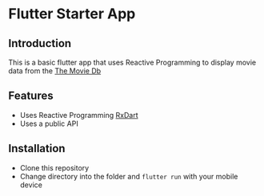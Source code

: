 # Flutter Starter App

## Introduction

This is a basic flutter app that uses Reactive Programming to display movie data from the [The Movie Db](https://www.themoviedb.org/)


## Features
  - Uses Reactive Programming [RxDart](http://reactivex.io/)
  - Uses a public API

## Installation

  - Clone this repository
  - Change directory into the folder and `flutter run` with your mobile device